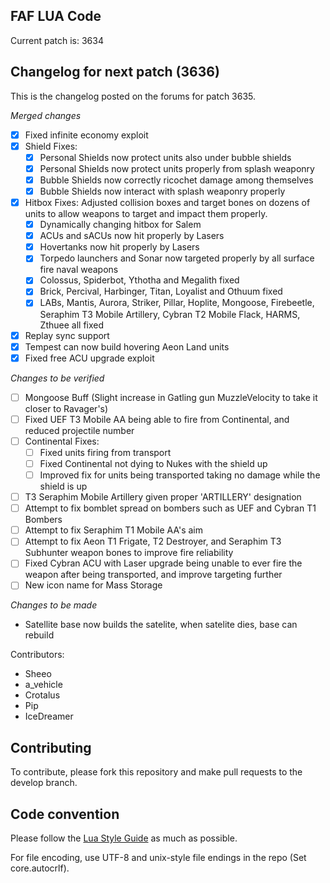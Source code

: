 FAF LUA Code
------------

Current patch is: 3634


Changelog for next patch (3636)
-------------------------------

This is the changelog posted on the forums for patch 3635.


*Merged changes*
- [X] Fixed infinite economy exploit
- [X] Shield Fixes:
    - [X] Personal Shields now protect units also under bubble shields
    - [X] Personal Shields now protect units properly from splash weaponry
    - [X] Bubble Shields now correctly ricochet damage among themselves
    - [X] Bubble Shields now interact with splash weaponry properly
- [X] Hitbox Fixes: Adjusted collision boxes and target bones on dozens of units to allow weapons to target and impact them properly.
    - [X] Dynamically changing hitbox for Salem
    - [X] ACUs and sACUs now hit properly by Lasers
    - [X] Hovertanks now hit properly by Lasers
    - [X] Torpedo launchers and Sonar now targeted properly by all surface fire naval weapons
    - [X] Colossus, Spiderbot, Ythotha and Megalith fixed
    - [X] Brick, Percival, Harbinger, Titan, Loyalist and Othuum fixed
    - [X] LABs, Mantis, Aurora, Striker, Pillar, Hoplite, Mongoose, Firebeetle, Seraphim T3 Mobile Artillery, Cybran T2 Mobile Flack, HARMS, Zthuee all fixed
- [X] Replay sync support
- [X] Tempest can now build hovering Aeon Land units
- [X] Fixed free ACU upgrade exploit

*Changes to be verified*

- [ ] Mongoose Buff (Slight increase in Gatling gun MuzzleVelocity to take it closer to Ravager's)
- [ ] Fixed UEF T3 Mobile AA being able to fire from Continental, and reduced projectile number
- [ ] Continental Fixes:
    - [ ] Fixed units firing from transport
    - [ ] Fixed Continental not dying to Nukes with the shield up
    - [ ] Improved fix for units being transported taking no damage while the shield is up
- [ ] T3 Seraphim Mobile Artillery given proper 'ARTILLERY' designation
- [ ] Attempt to fix bomblet spread on bombers such as UEF and Cybran T1 Bombers
- [ ] Attempt to fix Seraphim T1 Mobile AA's aim
- [ ] Attempt to fix Aeon T1 Frigate, T2 Destroyer, and Seraphim T3 Subhunter weapon bones to improve fire reliability
- [ ] Fixed Cybran ACU with Laser upgrade being unable to ever fire the weapon after being transported, and improve targeting further
- [ ] New icon name for Mass Storage

*Changes to be made*
- Satellite base now builds the satelite, when satelite dies, base can rebuild

Contributors:
 - Sheeo
 - a_vehicle
 - Crotalus
 - Pip
 - IceDreamer


Contributing
------------

To contribute, please fork this repository and make pull requests to the
develop branch.

Code convention
---------------

Please follow the [Lua Style Guide](http://lua-users.org/wiki/LuaStyleGuide) as
much as possible.

For file encoding, use UTF-8 and unix-style file endings in the repo (Set
core.autocrlf).
